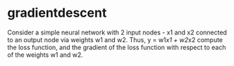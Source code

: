 # gradientdescent
Consider a simple neural network with 2 input nodes - x1 and x2 connected to an output node via weights w1 and w2. Thus,  y = w1*x1 + w2*x2  compute the loss function, and the gradient of the loss function with respect to each of the weights w1 and w2.  

